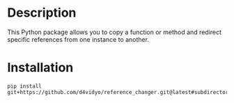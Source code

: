 # Description

This Python package allows you to copy a function or method and redirect specific references from one instance to another.

# Installation

```shell
pip install git+https://github.com/d4vidyo/reference_changer.git@latest#subdirectory=package
```